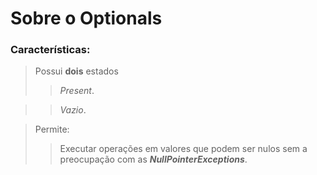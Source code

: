 # Sobre o Optionals

### Características:
> Possui **dois** estados
> > _Present_.

> > _Vazio_.

>Permite:
> > Executar operações em valores que podem ser nulos sem a preocupação com as _**NullPointerExceptions**_.